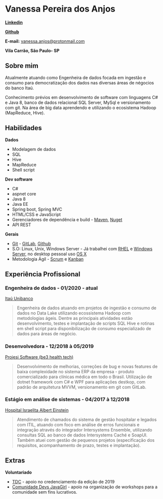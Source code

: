 # Vanessa Pereira dos Anjos

**[Linkedin](https://www.linkedin.com/in/vanessa-p-anjos/)**

**[Github](https://github.com/vssaAnjos)**

**E-mail:** vanessa.anjos@protonmail.com

**Vila Carrão, São Paulo- SP**

## Sobre mim

Atualmente atuando como Engenheira de dados focada em ingestão e consumo para democratização dos dados nas diversas áreas de négocios do banco Itaú.

Conhecimento prévios em desenvolvimento de software com linguagens C# e Java 8, banco de dados relacional SQL Server, MySql e versionamento com git. Na área de big data aprendendo e utilizando o ecosistema Hadoop (MapReduce, Hive).


## Habilidades
**Dados**

* Modelagem de dados
* SQL
* Hive
* MapReduce
* Shell script

**Dev software**
* C# 
* aspnet core
* Java 8
* Java EE 
* Spring boot, Spring MVC
* HTML/CSS e JavaScript
* Gerenciadores de dependência e build - [Maven](https://maven.apache.org/what-is-maven.html), [Nuget](https://www.nuget.org/)
* API REST

**Gerais**

* [Git](https://git-scm.com/) - [GitLab](https://about.gitlab.com/), [Github](https://github.com) 
* S.O: Linux, Unix, Windows Server - Já trabalhei com [RHEL](https://www.redhat.com/pt-br/technologies/linux-platforms/enterprise-linux) e [Windows Server](https://www.microsoft.com/en-us/cloud-platform/windows-server), no desktop pessoal uso [OS X](https://pt.wikipedia.org/wiki/MacOS)
* Metodologia Ágil - [Scrum](https://www.scrum.org/) e [Kanban](http://kanbanblog.com/explained/)


## Experiência Profissional

### Engenheira de dados - 01/2020 - atual
[Itaú Unibanco](https://www.itau.com.br/sobre/quem-somos/)
> Engenheira de dados atuando em projetos de ingestão e consumo de dados no Data Lake utilizando ecossistema Hadoop com metodologias ágeis. Dentre as principais atividades estão desenvolvimento, testes e implantação de scripts SQL Hive e rotinas em shell script para disponibilização de consumo especializado de dados para áreas de negócio.


### Desenvolvedora - 12/2018 à 05/2019
[Projesi Software (be3 health tech)](https://www.projesi.com.br/)

> Desenvolvimento de melhorias, correções de bug e novas features de baixa complexidade no sistema ERP da empresa - produto comercializado para clínicas médica em todo o Brasil. Utilização de dotnet framework com C# e WPF para aplicações destkop, com padrão de arquitetura MVVM, versionamento em git com GitLab.

### Estágio em análise de sistemas - 04/2017 à 12/2018
[Hospital Israelita Albert Einstein](https://www.einstein.br/Pages/Home.aspx)
> Atendimento de chamados do sistema de gestão hospitalar e legados com ITIL, atuando com foco em análise de erros funcionais e integração através do integrador Intersystems Ensemble, utilizando consultas SQL ao banco de dados Intersystems Caché e SoapUI. Também atuei com gestão de pequenos projetos (especificação dos requisitos, acompanhamento de prazo, testes e implantação).

## Extras

**Voluntariado**
* [TDC](https://thedevconf.com/pt) - apoio no credenciamento da edição de 2019 
* [Comunidade Devs JavaGirl](https://www.meetup.com/pt-BR/Devs-Java-Girl/) - apoio na organização de workshops para a comunidade sem fins lucrativos.   
